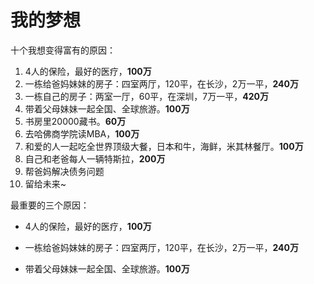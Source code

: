 #  我的梦想

十个我想变得富有的原因：

1. 4人的保险，最好的医疗，**100万**
2. 一栋给爸妈妹妹的房子：四室两厅，120平，在长沙，2万一平，**240万**
3. 一栋自己的房子：两室一厅，60平，在深圳，7万一平，**420万**
4. 带着父母妹妹一起全国、全球旅游。**100万**
5. 书房里20000藏书。**60万**
6. 去哈佛商学院读MBA，**100万**
7. 和爱的人一起吃全世界顶级大餐，日本和牛，海鲜，米其林餐厅。**100万**
8. 自己和老爸每人一辆特斯拉，**200万**
9. 帮爸妈解决债务问题
10. 留给未来~



最重要的三个原因：

- 4人的保险，最好的医疗，**100万**

- 一栋给爸妈妹妹的房子：四室两厅，120平，在长沙，2万一平，**240万**

- 带着父母妹妹一起全国、全球旅游。**100万**
